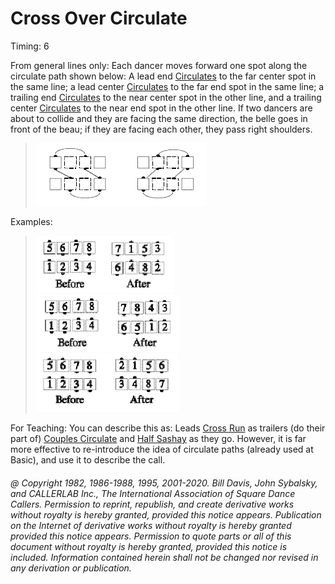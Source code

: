 
# Cross Over Circulate

Timing: 6

From general lines only: Each dancer moves forward one spot along the circulate path
shown below: A lead end [ Circulates](../b1/circulate.md) 
to the far center spot in the same line; a lead center
[Circulates](../b1/circulate.md) to the far end spot in the same line; 
a trailing end [Circulates](../b1/circulate.md) to the near
center spot in the other line, and a trailing center 
[Circulates](../b1/circulate.md) to the near end spot in the other line. If
two dancers are about to collide and they are facing the same direction, the belle goes in
front of the beau; if they are facing each other, they pass right shoulders.

> 
> ![alt](cross_over_circulate_1a.png)![alt](cross_over_circulate_1b.png)
>

Examples:

> 
> ![alt](cross_over_circulate_2a.png)![alt](cross_over_circulate_2b.png)  
> ![alt](cross_over_circulate_2c.png)![alt](cross_over_circulate_2d.png)  
> ![alt](cross_over_circulate_2e.png)![alt](cross_over_circulate_2f.png)
> 

For Teaching: You can describe this as: 
Leads [ Cross Run](../b2/run.md) as trailers (do their part of)
[Couples Circulate](../b1/circulate.md) and [ Half Sashay](../b1/sashay.md) 
as they go. However, it is far more effective to
re-introduce the idea of circulate paths (already used at Basic), and use it to describe
the call.

###### @ Copyright 1982, 1986-1988, 1995, 2001-2020. Bill Davis, John Sybalsky, and CALLERLAB Inc., The International Association of Square Dance Callers. Permission to reprint, republish, and create derivative works without royalty is hereby granted, provided this notice appears. Publication on the Internet of derivative works without royalty is hereby granted provided this notice appears. Permission to quote parts or all of this document without royalty is hereby granted, provided this notice is included. Information contained herein shall not be changed nor revised in any derivation or publication.
